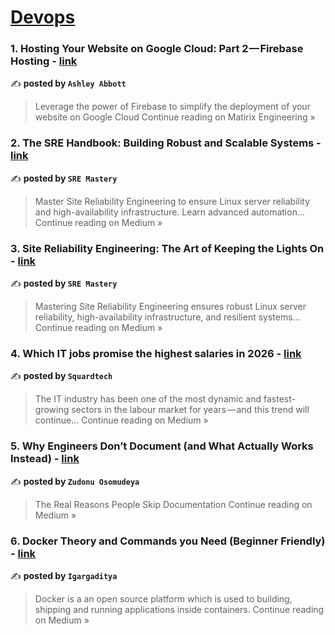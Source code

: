 
<h1><a href=https://medium.com/tag/devops/recommended target="_blank" rel="noopener noreferrer">Devops</a></h1>
<h3>1. Hosting Your Website on Google Cloud: Part 2 — Firebase Hosting - <a href="https://blog.matirix.co.uk/hosting-your-website-on-google-cloud-part-2-firebase-hosting-e02a2b9c05fc?source=rss------devops-5" target="_blank" rel="noopener noreferrer">link</a></h3>

✍️ **posted by `Ashley Abbott`**

<blockquote>Leverage the power of Firebase to simplify the deployment of your website on Google Cloud
Continue reading on Matirix Engineering »</blockquote>

<h3>2. The SRE Handbook: Building Robust and Scalable Systems - <a href="https://medium.com/@sremastery/the-sre-handbook-building-robust-and-scalable-systems-cf028ca56e52?source=rss------devops-5" target="_blank" rel="noopener noreferrer">link</a></h3>

✍️ **posted by `SRE Mastery`**

<blockquote>Master Site Reliability Engineering to ensure Linux server reliability and high-availability infrastructure. Learn advanced automation…
Continue reading on Medium »</blockquote>

<h3>3. Site Reliability Engineering: The Art of Keeping the Lights On - <a href="https://medium.com/@sremastery/site-reliability-engineering-the-art-of-keeping-the-lights-on-e1125c8b3cdd?source=rss------devops-5" target="_blank" rel="noopener noreferrer">link</a></h3>

✍️ **posted by `SRE Mastery`**

<blockquote>Mastering Site Reliability Engineering ensures robust Linux server reliability, high-availability infrastructure, and resilient systems…
Continue reading on Medium »</blockquote>

<h3>4. Which IT jobs promise the highest salaries in 2026 - <a href="https://medium.com/@squardtech4/which-it-jobs-promise-the-highest-salaries-in-2026-deac248d783b?source=rss------devops-5" target="_blank" rel="noopener noreferrer">link</a></h3>

✍️ **posted by `Squardtech`**

<blockquote>The IT industry has been one of the most dynamic and fastest-growing sectors in the labour market for years — and this trend will continue…
Continue reading on Medium »</blockquote>

<h3>5. Why Engineers Don’t Document (and What Actually Works Instead) - <a href="https://medium.com/@osomudeyazudonu/why-engineers-dont-document-and-what-actually-works-instead-bd94a0130b54?source=rss------devops-5" target="_blank" rel="noopener noreferrer">link</a></h3>

✍️ **posted by `Zudonu Osomudeya`**

<blockquote>The Real Reasons People Skip Documentation
Continue reading on Medium »</blockquote>

<h3>6. Docker Theory and Commands you Need (Beginner Friendly) - <a href="https://medium.com/@igargaditya/docker-theory-and-commands-you-need-27643e81b092?source=rss------devops-5" target="_blank" rel="noopener noreferrer">link</a></h3>

✍️ **posted by `Igargaditya`**

<blockquote>Docker is a an open source platform which is used to building, shipping and running applications inside containers.
Continue reading on Medium »</blockquote>

